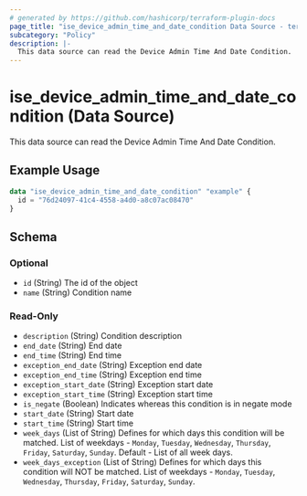```yaml
---
# generated by https://github.com/hashicorp/terraform-plugin-docs
page_title: "ise_device_admin_time_and_date_condition Data Source - terraform-provider-ise"
subcategory: "Policy"
description: |-
  This data source can read the Device Admin Time And Date Condition.
---
```


# ise_device_admin_time_and_date_condition (Data Source)

This data source can read the Device Admin Time And Date Condition.

## Example Usage

```terraform
data "ise_device_admin_time_and_date_condition" "example" {
  id = "76d24097-41c4-4558-a4d0-a8c07ac08470"
}
```

<!-- schema generated by tfplugindocs -->
## Schema

### Optional

- `id` (String) The id of the object
- `name` (String) Condition name

### Read-Only

- `description` (String) Condition description
- `end_date` (String) End date
- `end_time` (String) End time
- `exception_end_date` (String) Exception end date
- `exception_end_time` (String) Exception end time
- `exception_start_date` (String) Exception start date
- `exception_start_time` (String) Exception start time
- `is_negate` (Boolean) Indicates whereas this condition is in negate mode
- `start_date` (String) Start date
- `start_time` (String) Start time
- `week_days` (List of String) Defines for which days this condition will be matched. List of weekdays - `Monday`, `Tuesday`, `Wednesday`, `Thursday`, `Friday`, `Saturday`, `Sunday`. Default - List of all week days.
- `week_days_exception` (List of String) Defines for which days this condition will NOT be matched. List of weekdays - `Monday`, `Tuesday`, `Wednesday`, `Thursday`, `Friday`, `Saturday`, `Sunday`.
